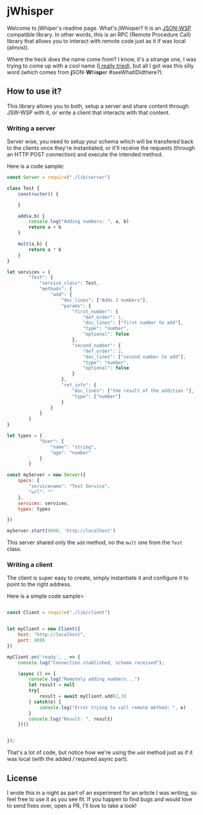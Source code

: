 

# jWhisper

Welcome to jWhiper's readme page. What's jWhisper? It is an [JSON-WSP](https://en.wikipedia.org/wiki/JSON-WSP) compatible library. In other words, this is an RPC (Remote Procedure Call) library that allows you to interact with remote code just as it if was local (almost).

Where the heck does the name come from? I know, it's a strange one, I was trying to come up with a cool name ([I really tried](https://twitter.com/deleteman123/status/1175421900538953728)), but all I got was this silly word (which comes from **j**SON-**W**hi**sp**er #seeWhatIDidthere?).

## How to use it?

This library allows you to both, setup a server and share content through JSW-WSP with it, or write a client that interacts with that content.

### Writing a server

Server wise, you need to setup your schema which will be transfered back to the clients once they're instantiated, or it'll receive the requests (through an HTTP POST connection) and execute the intended method.

Here is a code sample:

```js
const Server = require("./lib/server")

class Test {
    constructor() {

    }

    add(a,b) {
        console.log("Adding numbers: ", a, b)
        return a + b
    }

    mult(a,b) {
        return a * b
    }
}

let services = {
        "Test": {
            "service_class": Test,
            "methods": {
                "add": {
                    "doc_lines": ["Adds 2 numbers"],
                    "params": {
                        "first_number": {
                            "def_order": 1,
                            "doc_lines": ["first number to add"],
                            "type": "number",
                            "optional": false
                        },
                        "second_number": {
                            "def_order": 2,
                            "doc_lines": ["second number to add"],
                            "type": "number",
                            "optional": false
                        }
                    },
                    "ret_info": {
                        "doc_lines": ["the result of the addition "],
                        "type": ["number"]
                    }
                }
            }
        }
}

let types = {
            "User": {
                "name": "string",
                "age": "number"
            }
        }

const myServer = new Server({
    specs: {
        "servicename": "Test Service",
        "url": ""
    },
    services: services,
    types: types

})

myServer.start(8080, 'http://localhost')
```

This server shared only the `add` method, no the `mult` one from the `Test` class.

### Writing a client

The client is super easy to create, simply instantiate it and configure it to point to the right address.

Here is a simple code sample>

```js

const Client = require("./lib/client")


let myClient = new Client({
    host: "http://localhost",
    port: 8080
})

myClient.on('ready', _ => {
    console.log("Connection stablished, schema received");

    (async () => {
        console.log("Remotely adding numbers...")
        let result = null
        try{
            result = await myClient.add(2,3)
        } catch(e) {
            console.log("Error trying to call remote method: ", e)
        }
        console.log("Result: ", result)
    })()


});
```

That's a lot of code, but notice how we're using the `add` method just as if it was local (with the added / required async part).

## License
I wrote this in a night as part of an experiment for an article I was writing, so feel free to use it as you see fit. If you happen to find bugs and would love to send fixes over, open a PR, I'll love to take a look!